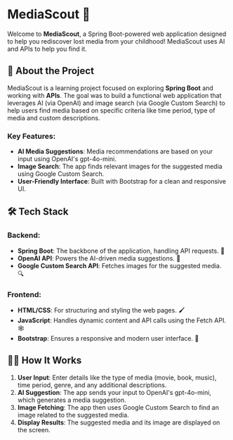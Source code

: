 # MediaScout 🎥

Welcome to **MediaScout**, a Spring Boot-powered web application designed to help you rediscover lost media from your childhood! MediaScout uses AI and APIs to help you find it. 

## 🚀 About the Project

MediaScout is a learning project focused on exploring **Spring Boot** and working with **APIs**. The goal was to build a functional web application that leverages AI (via OpenAI) and image search (via Google Custom Search) to help users find media based on specific criteria like time period, type of media and custom descriptions.

### Key Features:
- **AI Media Suggestions**: Media recommendations are based on your input using OpenAI's gpt-4o-mini. 
- **Image Search**: The app finds relevant images for the suggested media using Google Custom Search. 
- **User-Friendly Interface**: Built with Bootstrap for a clean and responsive UI. 

## 🛠️ Tech Stack

### Backend:
- **Spring Boot**: The backbone of the application, handling API requests. 🍃
- **OpenAI API**: Powers the AI-driven media suggestions. 🧠
- **Google Custom Search API**: Fetches images for the suggested media. 🔍

### Frontend:
- **HTML/CSS**: For structuring and styling the web pages. 🖌️
- **JavaScript**: Handles dynamic content and API calls using the Fetch API. 🕸️
- **Bootstrap**: Ensures a responsive and modern user interface. 🎯

## 🧑‍💻 How It Works

1. **User Input**: Enter details like the type of media (movie, book, music), time period, genre, and any additional descriptions.
2. **AI Suggestion**: The app sends your input to OpenAI's gpt-4o-mini, which generates a media suggestion.
3. **Image Fetching**: The app then uses Google Custom Search to find an image related to the suggested media.
4. **Display Results**: The suggested media and its image are displayed on the screen.
